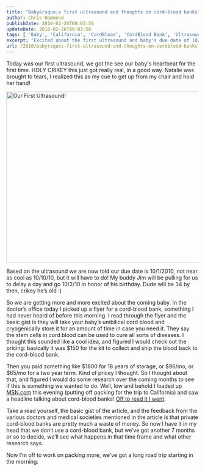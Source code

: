```yaml
---
title: "Baby&rsquo;s first ultrasound and thoughts on cord-blood banks"
author: Chris Hammond
publishDate: 2010-02-26T00:03:58
updateDate: 2010-02-26T00:03:58
tags: [ 'Baby', 'California', 'CordBlood', 'CordBlood Bank', 'Ultrasound' ]
excerpt: "Excited about the first ultrasound and baby's due date of 10/1/2010. Considered cord-blood banking but learned it might not be worth it. More research needed."
url: /2010/babyrsquos-first-ultrasound-and-thoughts-on-cordblood-banks  # Use the generated URL with year
---
```

<p>Today was our first ultrasound, we got the see our baby's heartbeat for the first time. HOLY CRIKEY this just got really real, in a good way. Natalie was brought to tears, I realized this as my cue to get up from my chair and hold her hand!</p>  <p><a title="Our First Ultrasound! by chrishammond, on Flickr" href="https://www.flickr.com/photos/chammond/4388483219/"><img alt="Our First Ultrasound!" src="https://farm3.static.flickr.com/2786/4388483219_823c4a4276_o.jpg" width="598" height="447" /></a></p>  <p>Based on the ultrasound we are now told our due date is 10/1/2010, not near as cool as 10/10/10, but it will have to do! My buddy Jim will be pulling for us to delay a day and go 10/2/10 in honor of his birthday. Dude will be 34 by then, crikey he’s old :)</p>  <p>So we are getting more and more excited about the coming baby. In the doctor’s office today I picked up a flyer for a cord-blood bank, something I had never heard of before this morning. I read through the flyer and the basic gist is they will take your baby’s umbilical cord blood and cryogenically store it for an amount of time in case you need it. They say the stem cells in cord blood can be used to cure all sorts of diseases. I thought this sounded like a cool idea, and figured I would check out the pricing: basically it was $150 for the kit to collect and ship the blood back to the cord-blood bank.</p>  <p>Then you paid something like $1800 for 18 years of storage, or $96/mo, or $65/mo for a two year term. Kind of pricey I thought. So I thought about that, and figured I would do some research over the coming months to see if this is something we wanted to do. Well, low and behold I loaded up <a href="https://www.msn.com/" target="_blank">MSN.com</a> this evening (putting off packing for the trip to California) and saw a headline talking about cord-blood banks! <a href="https://blog.newsweek.com/blogs/thehumancondition/archive/2010/02/22/cord-blood-banks-called-wrong-but-who-s-right.aspx?GT1=43002" target="_blank">Off to read it I went</a>.</p>  <p>Take a read yourself, the basic gist of the article, and the feedback from the various doctors and medical societies mentioned in the article is that private cord-blood banks are pretty much a waste of money. So now I have it in my head that we don’t use a cord-blood bank, but we’ve got another 7 months or so to decide, we’ll see what happens in that time frame and what other research says.</p>  <p>Now I’m off to work on packing more, we’ve got a long road trip starting in the morning.</p>

